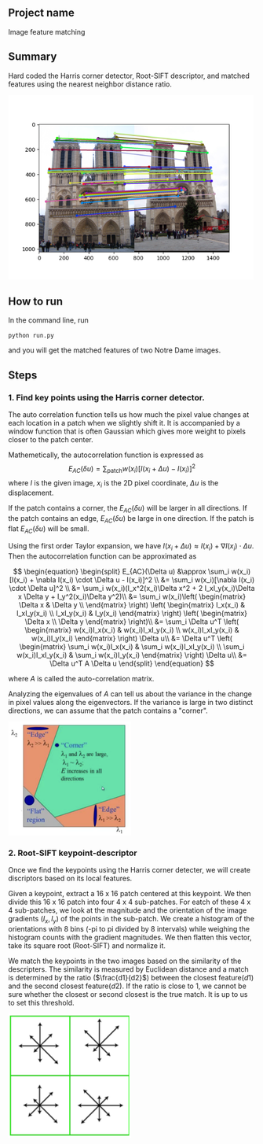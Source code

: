 ## Project name
Image feature matching

## Summary
Hard coded the Harris corner detector, Root-SIFT descriptor, and matched 
features using the nearest neighbor distance ratio. 

<img src="readme_imgs/image_matching.png" width="500"/>

## How to run
In the command line, run 
```console
python run.py
```
and you will get the matched features of two Notre Dame images. 

## Steps
### 1. Find key points using the Harris corner detector. <br>
The auto correlation function tells us how much the pixel value changes at each 
location in a patch when we slightly shift it. It is accompanied by a window
function that is often Gaussian which gives more weight to pixels closer to the
patch center. 

Mathemetically, the autocorrelation function is expressed as
$$E_{AC}(\delta u) = \sum_{\text{patch}} w(x_i)[I(x_i + \Delta u) - I(x_i)]^2$$
where $I$ is the given image, $x_i$ is the 2D pixel coordinate, $\Delta u$ is 
the displacement.

If the patch contains a corner, the $E_{AC}(\delta u)$ will be larger in all 
directions.
If the patch contains an edge, $E_{AC}(\delta u)$ be large in one direction.
If the patch is flat $E_{AC}(\delta u)$ will be small.

Using the first order Taylor expansion, we have $I(x_i + \Delta u) \approx I(x_i) + \nabla I(x_i)\cdot \Delta u.$ Then the autocorrelation function can be approximated as

$$
\begin{equation}
\begin{split}
E_{AC}(\Delta u) &\approx \sum_i w(x_i)[I(x_i) + \nabla I(x_i) \cdot \Delta u - I(x_i)]^2 \\
                 &= \sum_i w(x_i)[\nabla I(x_i) \cdot \Delta u]^2  \\
                 &= \sum_i w(x_i)(I_x^2(x_i)\Delta x^2 + 2 I_xI_y(x_i)\Delta x \Delta y + I_y^2(x_i)\Delta y^2)\\
                 &= \sum_i w(x_i)\left(
                                \begin{matrix} 
                                \Delta x & \Delta y \\ 
                                \end{matrix} 
                                \right) 
                                \left(
                                \begin{matrix} 
                                I_x(x_i) & I_xI_y(x_i) \\
                                I_xI_y(x_i) & I_y(x_i) 
                                \end{matrix} 
                                \right)
                                \left(
                                \begin{matrix} 
                                \Delta x \\ 
                                \Delta y
                                \end{matrix} 
                                \right)\\
                 &= \sum_i \Delta u^T \left(
                                \begin{matrix} 
                                w(x_i)I_x(x_i) & w(x_i)I_xI_y(x_i) \\
                                w(x_i)I_xI_y(x_i) & w(x_i)I_y(x_i) 
                                \end{matrix} 
                                \right)  \Delta u\\
                &=  \Delta u^T \left(
                                \begin{matrix} 
                                \sum_i w(x_i)I_x(x_i) & \sum_i w(x_i)I_xI_y(x_i) \\
                                \sum_i w(x_i)I_xI_y(x_i) & \sum_i w(x_i)I_y(x_i) 
                                \end{matrix} 
                                \right)  \Delta u\\
                 &= \Delta u^T A \Delta u
\end{split}
\end{equation}
$$

where $A$ is called the auto-correlation matrix. 

Analyzing the eigenvalues of $A$ can tell us about the variance in the change in 
pixel values along the eigenvectors.  If the variance is large in two distinct 
directions, we can assume that the patch contains a "corner".

<img src="readme_imgs/harris_corner.png" width="250"/>

### 2. Root-SIFT keypoint-descriptor
Once we find the keypoints using the Harris corner detecter, we will create
discriptors based on its local features. 

Given a keypoint, extract a 16 x 16 patch centered at this keypoint. We then divide this 16 x 16 patch into four 4 x 4 sub-patches. For eatch of these 4 x 4 sub-patches, we look at the magnitude and the orientation of the image gradients ($I_x, I_y$) of the points in the sub-patch. We create a histogram of the orientations with 8 bins (-pi to pi divided by 8 intervals) while weighing the histogram counts with the gradient magnitudes. We then flatten this vector, take its square root (Root-SIFT) and normalize it. 

We match the keypoints in the two images based on the similarity of the descripters. The similarity is measured by Euclidean distance and a match is determined by the ratio ($\frac{d1}{d2}$) between the closest feature($d1$) and the second closest feature($d2$). If the ratio is close to 1, we cannot be sure whether the closest or second closest is the true match. It is up to us to set this threshold. 

<img src="readme_imgs/gradient_histogram.png" width="250"/>











